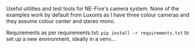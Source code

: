 Useful utilities and test tools for NE-Five's camera system. None of the examples work by default from Luxonis as I have three colour cameras and they assume colour center and stereo mono.

Requirements as per requirements.txt: `pip install -r requirements.txt` to set up a new environment, ideally in a venv...